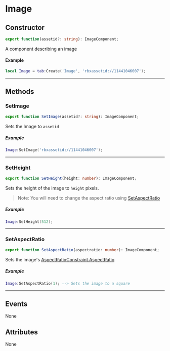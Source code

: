 # Image
## Constructor
```ts
export function(assetid?: string): ImageComponent;
```
A component describing an image
#### Example
```lua
local Image = tab:Create('Image', 'rbxassetid://11441046007');
```
---
## Methods
### SetImage
```ts
export function SetImage(assetid?: string): ImageComponent;
```
Sets the Image to `assetid`
##### Example
```lua
Image:SetImage('rbxassetid://11441046007');
```
---
### SetHeight
```ts
export function SetHeight(height: number): ImageComponent;
```
Sets the height of the image to `height` pixels.
> Note: You will need to change the aspect ratio using [SetAspectRatio](#SetAspectRatio)
##### Example
```lua
Image:SetHeight(512);
```
---
### SetAspectRatio
```ts
export function SetAspectRatio(aspectratio: number): ImageComponent;
```
Sets the image's [AspectRatioConstraint.AspectRatio](https://developer.roblox.com/en-us/api-reference/property/UIAspectRatioConstraint/AspectRatio)
##### Example
```lua
Image:SetAspectRatio(1); --> Sets the image to a square
```
---
## Events
None
## Attributes
None
